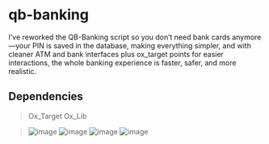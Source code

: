# qb-banking
I’ve reworked the QB-Banking script so you don’t need bank cards anymore—your PIN is saved in the database, making everything simpler, and with cleaner ATM and bank interfaces plus ox_target points for easier interactions, the whole banking experience is faster, safer, and more realistic.

## Dependencies
  > Ox_Target
  > Ox_Lib



> ![image](https://github.com/user-attachments/assets/f40982ba-86a7-4142-99e9-77d10c0f9e19)
![image](https://github.com/user-attachments/assets/82bbe194-fc19-43f3-a7fc-cf1d37b806c6)
> ![image](https://github.com/user-attachments/assets/53965971-a52c-4caf-b503-512be7988a78)
![image](https://github.com/user-attachments/assets/ef13f098-ab86-4cd6-ad12-a520c3b75dda)
